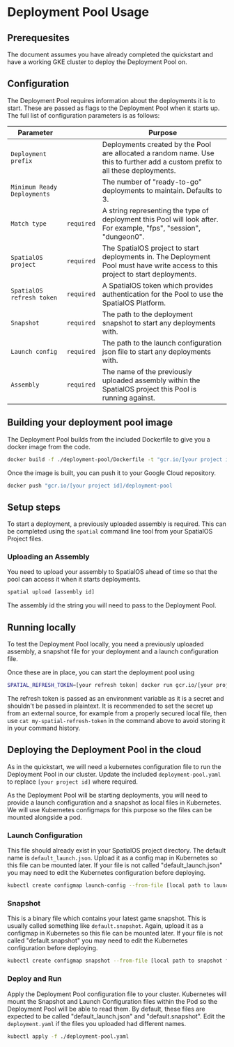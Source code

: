 # Deployment Pool Usage

## Prerequesites

The document assumes you have already completed the quickstart and have a working GKE cluster to deploy the Deployment Pool on.

## Configuration

The Deployment Pool requires information about the deployments it is to start. These are passed as flags to the Deployment Pool when it starts up. The full list of configuration parameters is as follows:

| Parameter           |            | Purpose |
|---------------------|------------|---------|
| `Deployment prefix` |            | Deployments created by the Pool are allocated a random name. Use this to further add a custom prefix to all these deployments. |
| `Minimum Ready Deployments` |    | The number of "ready-to-go" deployments to maintain. Defaults to 3. |
| `Match type`        | `required` | A string representing the type of deployment this Pool will look after. For example, "fps", "session", "dungeon0". |
| `SpatialOS project` | `required` | The SpatialOS project to start deployments in. The Deployment Pool must have write access to this project to start deployments. |
| `SpatialOS refresh token` | `required` | A SpatialOS token which provides authentication for the Pool to use the SpatialOS Platform. |
| `Snapshot`          | `required` | The path to the deployment snapshot to start any deployments with. |
| `Launch config`     | `required` | The path to the launch configuration json file to start any deployments with. |
| `Assembly`          | `required` | The name of the previously uploaded assembly within the SpatialOS project this Pool is running against. |

## Building your deployment pool image

The Deployment Pool builds from the included Dockerfile to give you a docker image from the code.

```bash
docker build -f ./deployment-pool/Dockerfile -t "gcr.io/[your project id]/deployment-pool"
```

Once the image is built, you can push it to your Google Cloud repository. 

```bash
docker push "gcr.io/[your project id]/deployment-pool
```

## Setup steps
To start a deployment, a previously uploaded assembly is required. This can be completed using the `spatial` command line tool from your SpatialOS Project files.

### Uploading an Assembly

You need to upload your assembly to SpatialOS ahead of time so that the pool can access it when it starts deployments.
```bash
spatial upload [assembly id]
```
The assembly id the string you will need to pass to the Deployment Pool.

## Running locally

To test the Deployment Pool locally, you need a previously uploaded assembly, a snapshot file for your deployment and a launch configuration file.

Once these are in place, you can start the deployment pool using

```bash
SPATIAL_REFRESH_TOKEN=[your refresh token] docker run gcr.io/[your project id]/deployment-pool --project [your spatial project] --launch-config [path to your launch config] --snapshot [path to your snapshot file] --minimum-ready-deployments [number of deployments]
```

The refresh token is passed as an environment variable as it is a secret and shouldn't be passed in plaintext. It is recommended to set the secret up from an external source, for example from a properly secured local file, then use `cat my-spatial-refresh-token` in the command above to avoid storing it in your command history.

## Deploying the Deployment Pool in the cloud

As in the quickstart, we will need a kubernetes configuration file to run the Deployment Pool in our cluster. Update the included `deployment-pool.yaml` to replace `[your project id]` where required.

As the Deployment Pool will be starting deployments, you will need to provide a launch configuration and a snapshot as local files in Kubernetes. We will use Kubernetes configmaps for this purpose so the files can be mounted alongside a pod.

### Launch Configuration

This file should already exist in your SpatialOS project directory. The default name is `default_launch.json`.
Upload it as a config map in Kubernetes so this file can be mounted later. If your file is not called "default_launch.json" you may need to edit the Kubernetes configuration before deploying.
```bash
kubectl create configmap launch-config --from-file [local path to launch config]
```

### Snapshot

This is a binary file which contains your latest game snapshot. This is usually called something like `default.snapshot`. 
Again, upload it as a configmap in Kubernetes so this file can be mounted later. If your file is not called "default.snapshot" you may need to edit the Kubernetes configuration before deploying.
```bash
kubectl create configmap snapshot --from-file [local path to snapshot file]
```

### Deploy and Run

Apply the Deployment Pool configuration file to your cluster. Kubernetes will mount the Snapshot and Launch Configuration files within the Pod so the Deployment Pool will be able to read them. By default, these files are expected to be called "default_launch.json" and "default.snapshot". Edit the `deployment.yaml` if the files you uploaded had different names.

```bash
kubectl apply -f ./deployment-pool.yaml
```

